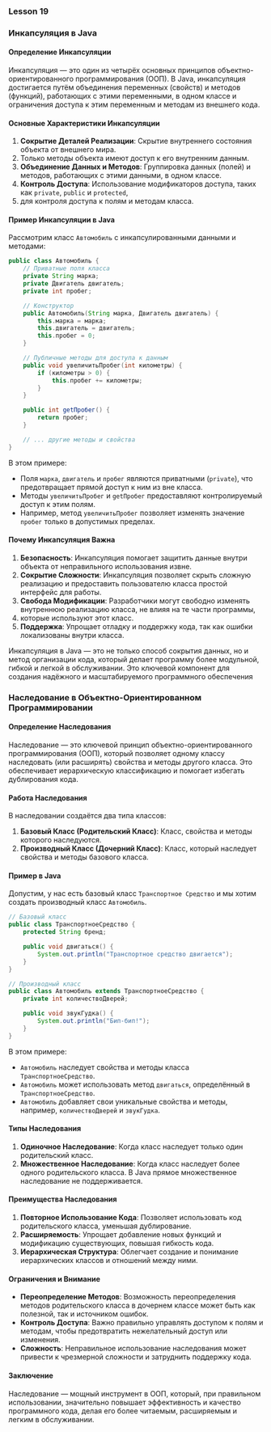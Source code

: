 ### Lesson 19

### Инкапсуляция в Java

#### Определение Инкапсуляции
Инкапсуляция — это один из четырёх основных принципов объектно-ориентированного программирования (ООП).
В Java, инкапсуляция достигается путём объединения переменных (свойств) и методов (функций),
работающих с этими переменными, в одном классе и ограничения доступа к этим переменным и методам из внешнего кода.

#### Основные Характеристики Инкапсуляции
1. **Сокрытие Деталей Реализации**: Скрытие внутреннего состояния объекта от внешнего мира.
2. Только методы объекта имеют доступ к его внутренним данным.
2. **Объединение Данных и Методов**: Группировка данных (полей) и методов, работающих с этими данными, в одном классе.
3. **Контроль Доступа**: Использование модификаторов доступа, таких как `private`, `public` и `protected`,
4. для контроля доступа к полям и методам класса.

#### Пример Инкапсуляции в Java

Рассмотрим класс `Автомобиль` с инкапсулированными данными и методами:

```java
public class Автомобиль {
    // Приватные поля класса
    private String марка;
    private Двигатель двигатель;
    private int пробег;

    // Конструктор
    public Автомобиль(String марка, Двигатель двигатель) {
        this.марка = марка;
        this.двигатель = двигатель;
        this.пробег = 0;
    }

    // Публичные методы для доступа к данным
    public void увеличитьПробег(int километры) {
        if (километры > 0) {
            this.пробег += километры;
        }
    }

    public int getПробег() {
        return пробег;
    }

    // ... другие методы и свойства
}
```

В этом примере:
- Поля `марка`, `двигатель` и `пробег` являются приватными (`private`), что предотвращает прямой доступ к ним из вне класса.
- Методы `увеличитьПробег` и `getПробег` предоставляют контролируемый доступ к этим полям.
- Например, метод `увеличитьПробег` позволяет изменять значение `пробег` только в допустимых пределах.

#### Почему Инкапсуляция Важна
1. **Безопасность**: Инкапсуляция помогает защитить данные внутри объекта от неправильного использования извне.
2. **Сокрытие Сложности**: Инкапсуляция позволяет скрыть сложную реализацию и предоставить пользователю класса простой интерфейс для работы.
3. **Свобода Модификации**: Разработчики могут свободно изменять внутреннюю реализацию класса, не влияя на те части программы,
4. которые используют этот класс.
4. **Поддержка**: Упрощает отладку и поддержку кода, так как ошибки локализованы внутри класса.

Инкапсуляция в Java — это не только способ сокрытия данных, но и метод организации кода, который делает программу более модульной,
гибкой и легкой в обслуживании. Это ключевой компонент для создания надёжного и масштабируемого программного обеспечения


### Наследование в Объектно-Ориентированном Программировании

#### Определение Наследования
Наследование — это ключевой принцип объектно-ориентированного программирования (ООП),
который позволяет одному классу наследовать (или расширять) свойства и методы другого класса.
Это обеспечивает иерархическую классификацию и помогает избегать дублирования кода.

#### Работа Наследования
В наследовании создаётся два типа классов:
1. **Базовый Класс (Родительский Класс)**: Класс, свойства и методы которого наследуются.
2. **Производный Класс (Дочерний Класс)**: Класс, который наследует свойства и методы базового класса.

#### Пример в Java
Допустим, у нас есть базовый класс `Транспортное Средство` и мы хотим создать производный класс `Автомобиль`.

```java
// Базовый класс
public class ТранспортноеСредство {
    protected String бренд;

    public void двигаться() {
        System.out.println("Транспортное средство двигается");
    }
}

// Производный класс
public class Автомобиль extends ТранспортноеСредство {
    private int количествоДверей;

    public void звукГудка() {
        System.out.println("Бип-бип!");
    }
}
```

В этом примере:
- `Автомобиль` наследует свойства и методы класса `ТранспортноеСредство`.
- `Автомобиль` может использовать метод `двигаться`, определённый в `ТранспортноеСредство`.
- `Автомобиль` добавляет свои уникальные свойства и методы, например, `количествоДверей` и `звукГудка`.

#### Типы Наследования
1. **Одиночное Наследование**: Когда класс наследует только один родительский класс.
2. **Множественное Наследование**: Когда класс наследует более одного родительского класса.
   В Java прямое множественное наследование не поддерживается.

#### Преимущества Наследования
1. **Повторное Использование Кода**: Позволяет использовать код родительского класса, уменьшая дублирование.
2. **Расширяемость**: Упрощает добавление новых функций и модификацию существующих, повышая гибкость кода.
3. **Иерархическая Структура**: Облегчает создание и понимание иерархических классов и отношений между ними.

#### Ограничения и Внимание
- **Переопределение Методов**: Возможность переопределения методов родительского класса в дочернем классе может быть как полезной, так и источником ошибок.
- **Контроль Доступа**: Важно правильно управлять доступом к полям и методам, чтобы предотвратить нежелательный доступ или изменения.
- **Сложность**: Неправильное использование наследования может привести к чрезмерной сложности и затруднить поддержку кода.

#### Заключение
Наследование — мощный инструмент в ООП, который, при правильном использовании, значительно повышает эффективность
и качество программного кода, делая его более читаемым, расширяемым и легким в обслуживании.